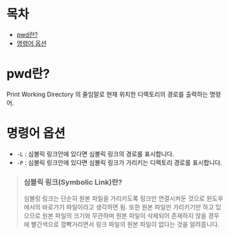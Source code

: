 # 목차
- [pwd란?](#pwd란?)
- [명령어 옵션](#명령어-옵션)
# pwd란?
Print Working Directory 의 줄임말로 현재 위치한 디렉토리의 경로를 출력하는 명령어.

# 명령어 옵션
- `-L` : 심볼릭 링크안에 있다면 심볼릭 링크의 경로를 표시합니다.
- `-P` : 심볼릭 링크안에 있다면 심볼릭 링크가 가리키는 디렉토리 경로를 표시합니다.

> ### 심볼릭 링크(Symbolic Link)란?
> 심볼링 링크는 단순히 원본 파일을 가리키도록 링크만 연결시켜둔 것으로 윈도우에서의 바로가기 파일이라고 생각하면 됨.
> 또한 원본 파일만 가리키기만 하고 있으므로 원본 파일의 크기와 무관하며 원본 파일이 삭제되어 존재하지 않을 경우에 빨간색으로 깜빡거리면서 
> 링크 파일의 원본 파일이 없다는 것을 알려줍니다.